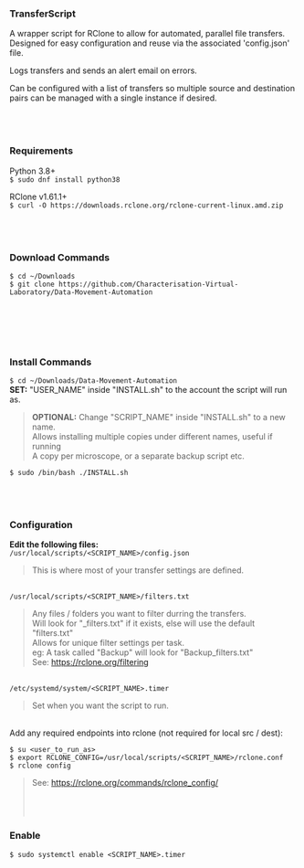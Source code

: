 ### TransferScript
A wrapper script for RClone to allow for automated, parallel file transfers.
Designed for easy configuration and reuse via the associated 'config.json' file.

Logs transfers and sends an alert email on errors.

Can be configured with a list of transfers so multiple source and destination pairs can be managed with a single instance if desired.
<br><br><br><br>

### Requirements
Python 3.8+<br>
`$ sudo dnf install python38`

RClone v1.61.1+<br>
`$ curl -O https://downloads.rclone.org/rclone-current-linux.amd.zip`
<br><br><br><br>

### Download Commands
```
$ cd ~/Downloads
$ git clone https://github.com/Characterisation-Virtual-Laboratory/Data-Movement-Automation
```
<br><br><br><br>

### Install Commands
`$ cd ~/Downloads/Data-Movement-Automation`<br>
**SET:** "USER_NAME" inside "INSTALL.sh" to the account the script will run as.

> **OPTIONAL:** Change "SCRIPT_NAME" inside "INSTALL.sh" to a new name.<br>
> Allows installing multiple copies under different names, useful if running<br>
> A copy per microscope, or a separate backup script etc.<br>

`$ sudo /bin/bash ./INSTALL.sh`
<br><br><br><br>

### Configuration

**Edit the following files:**<br>
`/usr/local/scripts/<SCRIPT_NAME>/config.json`<br>
> This is where most of your transfer settings are defined.<br>

<br>`/usr/local/scripts/<SCRIPT_NAME>/filters.txt`<br>
> Any files / folders you want to filter durring the transfers.<br>
> Will look for "<DESCRIPTION>_filters.txt" if it exists, else will use the default "filters.txt"<br>
> Allows for unique filter settings per task.<br>
> eg: A task called "Backup" will look for "Backup_filters.txt"<br>
> See: https://rclone.org/filtering<br>

<br>`/etc/systemd/system/<SCRIPT_NAME>.timer`<br>
> Set when you want the script to run.<br>

<br>Add any required endpoints into rclone (not required for local src / dest):
```
$ su <user_to_run_as>
$ export RCLONE_CONFIG=/usr/local/scripts/<SCRIPT_NAME>/rclone.conf
$ rclone config
```
> See: https://rclone.org/commands/rclone_config/
<br><br><br><br>

### Enable
`$ sudo systemctl enable <SCRIPT_NAME>.timer`
